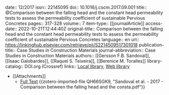 date:: 12/2017
issn:: 22145095
doi:: 10.1016/j.cscm.2017.09.001
title:: @Comparison between the falling head and the constant head permeability tests to assess the permeability coefficient of sustainable Pervious Concretes
pages:: 317-328
volume:: 7
item-type:: [[journalArticle]]
access-date:: 2022-10-21T12:44:40Z
original-title:: Comparison between the falling head and the constant head permeability tests to assess the permeability coefficient of sustainable Pervious Concretes
language:: en
url:: https://linkinghub.elsevier.com/retrieve/pii/S2214509517301018
publication-title:: Case Studies in Construction Materials
journal-abbreviation:: Case Studies in Construction Materials
authors:: [[Gersson F.B. Sandoval]], [[Isaac Galobardes]], [[Raquel S. Teixeira]], [[Berenice M. Toralles]]
library-catalog:: DOI.org (Crossref)
links:: [Local library](zotero://select/library/items/BENNDD85), [Web library](https://www.zotero.org/users/9756735/items/BENNDD85)

- [[Attachments]]
	- [Full Text](https://www.sciencedirect.com/science/article/pii/S2214509517301018/pdfft?md5=97ed056ef483a2789590117a2daaf33e&pid=1-s2.0-S2214509517301018-main.pdf&isDTMRedir=Y) {{zotero-imported-file QH66SGK9, "Sandoval et al. - 2017 - Comparison between the falling head and the consta.pdf"}}